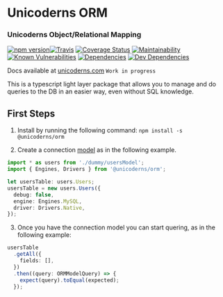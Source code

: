 # Unicoderns ORM

### Unicoderns Object/Relational Mapping

[![npm version](https://badge.fury.io/js/%40unicoderns%2Form.svg)](https://badge.fury.io/js/%40unicoderns%2Form)[![Travis](https://travis-ci.org/unicoderns/ORM.svg?branch=master)](https://travis-ci.org/unicoderns/ORM)
[![Coverage Status](https://coveralls.io/repos/github/unicoderns/orm/badge.svg?branch=master)](https://coveralls.io/github/unicoderns/orm?branch=master)
[![Maintainability](https://api.codeclimate.com/v1/badges/ee1d8dc169ecc3800527/maintainability)](https://codeclimate.com/github/unicoderns/orm/maintainability)
[![Known Vulnerabilities](https://snyk.io/test/github/unicoderns/orm/badge.svg?targetFile=package.json)](https://snyk.io/test/github/unicoderns/orm?targetFile=package.json)
[![Dependencies](https://david-dm.org/unicoderns/orm.svg)](https://david-dm.org/unicoderns/orm/)
[![Dev Dependencies](https://david-dm.org/unicoderns/orm/dev-status.svg)](https://david-dm.org/unicoderns/orm/?type=dev)

Docs available at [unicoderns.com](http://unicoderns.com/docs/ORM/) `Work in progress`

This is a typescript light layer package that allows you to manage and do queries to the DB in an easier way, even without SQL knowledge.

## First Steps

1. Install by running the following command:
   `npm install -s @unicoderns/orm`

2. Create a connection [model](https://github.com/unicoderns/orm/blob/master/docs/models.md) as in the following example.

```typescript
import * as users from './dummy/usersModel';
import { Engines, Drivers } from '@unicoderns/orm';

let usersTable: users.Users;
usersTable = new users.Users({
  debug: false,
  engine: Engines.MySQL,
  driver: Drivers.Native,
});
```

3. Once you have the connection model you can start quering, as in the following example:

```typescript
usersTable
  .getAll({
    fields: [],
  })
  .then((query: ORMModelQuery) => {
    expect(query).toEqual(expected);
  });
```
